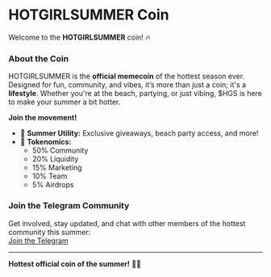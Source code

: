 # HOTGIRLSUMMER Coin

Welcome to the **HOTGIRLSUMMER** coin! 🔥

### About the Coin
HOTGIRLSUMMER is the **official memecoin** of the hottest season ever. Designed for fun, community, and vibes, it’s more than just a coin; it's a **lifestyle**. Whether you're at the beach, partying, or just vibing, $HGS is here to make your summer a bit hotter.

**Join the movement!**

- 🌴 **Summer Utility:** Exclusive giveaways, beach party access, and more!
- 💅 **Tokenomics:**
  - 50% Community
  - 20% Liquidity
  - 15% Marketing
  - 10% Team
  - 5% Airdrops

### Join the Telegram Community
Get involved, stay updated, and chat with other members of the hottest community this summer:  
[Join the Telegram](https://t.me/HotCoinSummer1)

---

**Hottest official coin of the summer!** 🚀🔥

